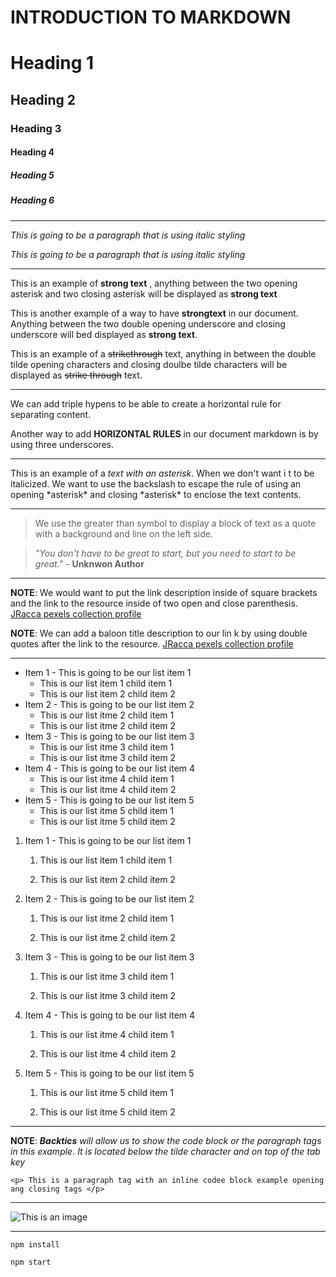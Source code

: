 # INTRODUCTION TO MARKDOWN

<!--HEADING-->
# Heading 1

## Heading 2

### Heading 3

#### Heading 4

##### Heading 5

##### Heading 6

---

<!-- Italics -->

_This is going to be a paragraph that is using italic styling_

*This is going to be a paragraph that is using italic styling*

---

<!-- Strong -->

This is an example of **strong text** , anything between the two opening asterisk and two closing asterisk will be displayed as **strong text**

This is another example of a way to have __strongtext__ in our document. Anything between the two double opening underscore and closing underscore will bed displayed as __strong text__.

<!-- Strike Trough -->

This is an example of a ~~strikethrough~~ text, anything in between the double tilde opening characters and closing doulbe tilde characters will be displayed as ~~strike through~~ text.

---
<!-- Horizontal Rule -->

We can add triple hypens to be able to create a horizontal rule for separating content.

Another way to add __HORIZONTAL RULES__ in our document markdown is by using three underscores.
___

<!-- Escape Character Rule using Backslash -->

This is an example of a *text with an asterisk*. When we don't want i t to be italicized. We want to use the backslash to escape the rule of using an opening \*asterisk* and closing \*asterisk* to enclose the text contents.

---

<!-- Blockquote Rule -->

>We use the greater than symbol to display a block of text as a quote with a background and line on the left side.

> *"You don't have to be great to start, but you need to start to be great."* - __Unknwon Author__

---

<!-- Link Rule -->

**NOTE**: We would want to put the link description inside of square brackets and the link to the resource inside of two open and close parenthesis.
[JRacca pexels collection profile](https://images.pexels.com/photos/10499104/pexels-photo-10499104.jpeg?auto=compress&cs=tinysrgb&w=1260&h=750&dpr=1)

__NOTE__: We can add a baloon title description to our lin k by using double quotes after the link to the resource.
[JRacca pexels collection profile](https://images.pexels.com/photos/10499104/pexels-photo-10499104.jpeg?auto=compress&cs=tinysrgb&w=1260&h=750&dpr=1/ "JRACCA pexel photo")

---

<!-- List Item Rules -->

<!-- Unordered Lists -->

* Item 1 - This is going to be our list item 1
  *  This is our list item 1 child item 1
  *  This is our list item 2 child item 2
* Item 2 - This is going to be our list item 2
  *  This is our list itme 2 child item 1
  *  This is our list itme 2 child item 2
* Item 3 - This is going to be our list item 3
  *  This is our list itme 3 child item 1
  *  This is our list itme 3 child item 2 
* Item 4 - This is going to be our list item 4
  *  This is our list itme 4 child item 1
  *  This is our list itme 4 child item 2 
* Item 5 - This is going to be our list item 5
  *  This is our list itme 5 child item 1 
  *  This is our list itme 5 child item 2 

<!-- Ordered List -->

1. Item 1 - This is going to be our list item 1

      1.  This is our list item 1 child item 1

      3.  This is our list item 2 child item 2

2. Item 2 - This is going to be our list item 2

      1.  This is our list itme 2 child item 1

      3.  This is our list itme 2 child item 2

3. Item 3 - This is going to be our list item 3

      1.  This is our list itme 3 child item 1

      3.  This is our list itme 3 child item 2 

4. Item 4 - This is going to be our list item 4

      1.  This is our list itme 4 child item 1

      3.  This is our list itme 4 child item 2 

5. Item 5 - This is going to be our list item 5

      1.  This is our list itme 5 child item 1 

      3.  This is our list itme 5 child item 2 
      
      
---

<!--Code Block Inline Example-->

**NOTE**: *__Backtics__ will allow us to show the code block or the paragraph tags in this example. It is located below the tilde character and on top of the tab key*

`<p> This is a paragraph tag with an inline codee block example opening ang closing tags </p>`


---

<!-- Image Rule -->

![This is an image](https://images.pexels.com/photos/1404819/pexels-photo-1404819.jpeg?auto=compress&cs=tinysrgb&w=1260&h=750&dpr=1 "Link to a cat image")

---

<!-- GITHUB FLAVOR SET OF CODE BLOCK -->

<!-- CODE BLOCKS FOR GITHUB DOCUMENTATION -->

```install npm
npm install

npm start
```
